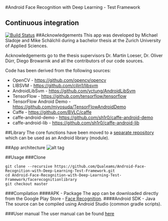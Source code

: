 #Android Face Recognition with Deep Learning - Test Framework
## Continuous integration
[![Build Status](https://travis-ci.org/Qualeams/Android-Face-Recognition-with-Deep-Learning-Test-Framework.svg)](https://travis-ci.org/Qualeams/Android-Face-Recognition-with-Deep-Learning-Test-Framework)
##Acknowledgements
This app was developed by Michael Sladoje and Mike Schälchli during a bachelor thesis at the Zurich University of Applied Sciences.

Acknowledgements go to the thesis supervisors Dr. Martin Loeser, Dr. Oliver Dürr, Diego Browarnik and all the contributors of our code sources.

Code has been derived from the following sources:
- OpenCV - https://github.com/opencv/opencv
- LIBSVM - https://github.com/cjlin1/libsvm
- AndroidLibSvm - https://github.com/yctung/AndroidLibSvm
- TensorFlow - https://github.com/tensorflow/tensorflow
- TensorFlow Android Demo - https://github.com/miyosuda/TensorFlowAndroidDemo
- Caffe - https://github.com/BVLC/caffe
- caffe-android-demo - https://github.com/sh1r0/caffe-android-demo
- caffe-android-lib - https://github.com/sh1r0/caffe-android-lib

##Library
The core functions have been moved to a [separate repository](https://github.com/Qualeams/Android-Face-Recognition-with-Deep-Learning-Library.git) which can be used as an Android library (module).

##App architecture
![alt tag](https://github.com/Qualeams/Android-Face-Recognition-with-Deep-Learning/blob/master/AppArchitecture.png)

##Usage
###Clone
```
git clone --recursive https://github.com/Qualeams/Android-Face-Recognition-with-Deep-Learning-Test-Framework.git
cd Android-Face-Recognition-with-Deep-Learning-Test-Framework/facerecognitionlibrary
git checkout master
```

###Compilation
####APK - Package
The app can be downloaded directly from the Google Play Store - [Face Recognition](https://play.google.com/store/apps/details?id=ch.zhaw.facerecognition).
####Android SDK - Java
The source can be compiled using Android Studio (common gradle scripts).

###User manual
The user manual can be found [here](https://github.com/Qualeams/Android-Face-Recognition-with-Deep-Learning/blob/master/USER%20MANUAL.md)
